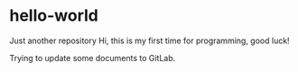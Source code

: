 # hello-world
Just another repository
Hi, this is my first time for programming, good luck!


Trying to update some documents to GitLab.